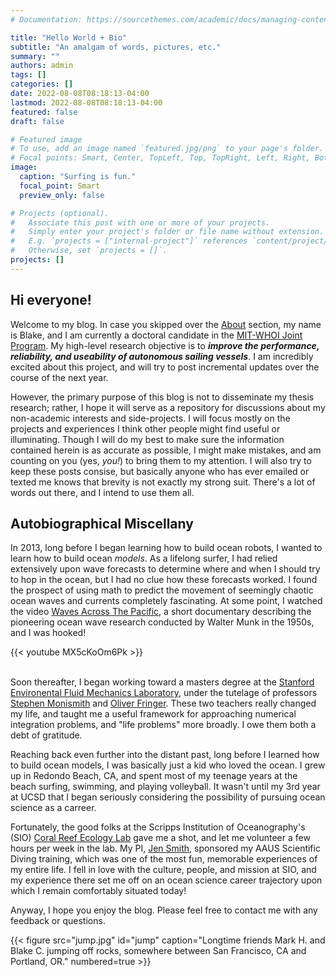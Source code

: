 ```yaml
---
# Documentation: https://sourcethemes.com/academic/docs/managing-content/

title: "Hello World + Bio"
subtitle: "An amalgam of words, pictures, etc."
summary: ""
authors: admin
tags: []
categories: []
date: 2022-08-08T08:18:13-04:00
lastmod: 2022-08-08T08:18:13-04:00
featured: false
draft: false

# Featured image
# To use, add an image named `featured.jpg/png` to your page's folder.
# Focal points: Smart, Center, TopLeft, Top, TopRight, Left, Right, BottomLeft, Bottom, BottomRight.
image:
  caption: "Surfing is fun."
  focal_point: Smart
  preview_only: false

# Projects (optional).
#   Associate this post with one or more of your projects.
#   Simply enter your project's folder or file name without extension.
#   E.g. `projects = ["internal-project"]` references `content/project/deep-learning/index.md`.
#   Otherwise, set `projects = []`.
projects: []
---
```


## Hi everyone!

Welcome to my blog.  In case you skipped over the [About](https://www.blakecole.com/) section, my name is Blake, and I am currently a doctoral candidate in the [MIT-WHOI Joint Program](https://mit.whoi.edu/).  My high-level research objective is to **_improve the performance, reliability, and useability of autonomous sailing vessels_**.  I am incredibly excited about this project, and will try to post incremental updates over the course of the next year.

However, the primary purpose of this blog is not to disseminate my thesis research; rather, I hope it will serve as a repository for discussions about my non-academic interests and side-projects.  I will focus mostly on the projects and experiences I think other people might find useful or illuminating.  Though I will do my best to make sure the information contained herein is as accurate as possible, I might make mistakes, and am counting on you (yes, *you!*) to bring them to my attention.  I will also try to keep these posts consise, but basically anyone who has ever emailed or texted me knows that brevity is not exactly my strong suit.  There's a lot of words out there, and I intend to use them all.

## Autobiographical Miscellany

In 2013, long before I began learning how to build ocean robots, I wanted to learn how to build ocean *models*.  As a lifelong surfer, I had relied extensively upon wave forecasts to determine where and when I should try to hop in the ocean, but I had no clue how these forecasts worked.  I found the prospect of using math to predict the movement of seemingly chaotic ocean waves and currents completely fascinating.  At some point, I watched the video [Waves Across The Pacific](https://www.youtube.com/watch?v=MX5cKoOm6Pk), a short documentary describing the pioneering ocean wave research conducted by Walter Munk in the 1950s, and I was hooked!

{{< youtube MX5cKoOm6Pk >}}

\
Soon thereafter, I began working toward a masters degree at the [Stanford Environental Fluid Mechanics Laboratory](https://cee.stanford.edu/research-impact/labs-centers/bob-and-norma-street-environmental-fluid-mechanics-laboratory-efml), under the tutelage of professors [Stephen Monismith](https://cee.stanford.edu/people/stephen-monismith) and [Oliver Fringer](https://cee.stanford.edu/people/oliver-fringer).  These two teachers really changed my life, and taught me a useful framework for approaching numerical integration problems, and "life problems" more broadly.  I owe them both a debt of gratitude.  

Reaching back even further into the distant past, long before I learned how to build ocean models, I was basically just a kid who loved the ocean.  I grew up in Redondo Beach, CA, and spent most of my teenage years at the beach surfing, swimming, and playing volleyball.  It wasn't until my 3rd year at UCSD that I began seriously considering the possibility of pursuing ocean science as a carreer.

Fortunately, the good folks at the Scripps Institution of Oceanography's (SIO) [Coral Reef Ecology Lab](https://coralreefecology.ucsd.edu/about/) gave me a shot, and let me volunteer a few hours per week in the lab.  My PI, [Jen Smith](https://coralreefecology.ucsd.edu/people/#Smith), sponsored my AAUS Scientific Diving training, which was one of the most fun, memorable experiences of my entire life.  I fell in love with the culture, people, and mission at SIO, and my experience there set me off on an ocean science career trajectory upon which I remain comfortably situated today!

Anyway, I hope you enjoy the blog.  Please feel free to contact me with any feedback or questions.

{{< figure src="jump.jpg" id="jump" caption="Longtime friends Mark H. and Blake C. jumping off rocks, somewhere between San Francisco, CA and Portland, OR." numbered=true >}}


